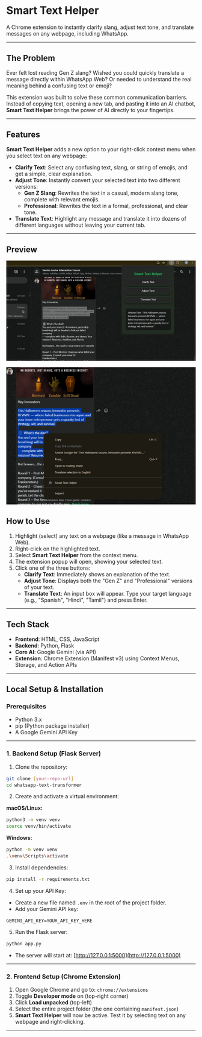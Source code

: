 # Smart Text Helper

A Chrome extension to instantly clarify slang, adjust text tone, and translate messages on any webpage, including WhatsApp.

---

## The Problem

Ever felt lost reading Gen Z slang? Wished you could quickly translate a message directly within WhatsApp Web? Or needed to understand the real meaning behind a confusing text or emoji?

This extension was built to solve these common communication barriers. Instead of copying text, opening a new tab, and pasting it into an AI chatbot, **Smart Text Helper** brings the power of AI directly to your fingertips.

---

## Features

**Smart Text Helper** adds a new option to your right-click context menu when you select text on any webpage:

- **Clarify Text**: Select any confusing text, slang, or string of emojis, and get a simple, clear explanation.
- **Adjust Tone**: Instantly convert your selected text into two different versions:
  - **Gen Z Slang**: Rewrites the text in a casual, modern slang tone, complete with relevant emojis.
  - **Professional**: Rewrites the text in a formal, professional, and clear tone.
- **Translate Text**: Highlight any message and translate it into dozens of different languages without leaving your current tab.

---
## Preview

![1](Img/image-1.png)

![2](Img/image.png)


## How to Use

1. Highlight (select) any text on a webpage (like a message in WhatsApp Web).
2. Right-click on the highlighted text.
3. Select **Smart Text Helper** from the context menu.
4. The extension popup will open, showing your selected text.
5. Click one of the three buttons:
   - **Clarify Text**: Immediately shows an explanation of the text.
   - **Adjust Tone**: Displays both the "Gen Z" and "Professional" versions of your text.
   - **Translate Text**: An input box will appear. Type your target language (e.g., "Spanish", "Hindi", "Tamil") and press Enter.

---

## Tech Stack

- **Frontend**: HTML, CSS, JavaScript  
- **Backend**: Python, Flask  
- **Core AI**: Google Gemini (via API)  
- **Extension**: Chrome Extension (Manifest v3) using Context Menus, Storage, and Action APIs

---

## Local Setup & Installation

### Prerequisites

- Python 3.x  
- pip (Python package installer)  
- A Google Gemini API Key  

---

### 1. Backend Setup (Flask Server)

1. Clone the repository:

```bash
git clone [your-repo-url]
cd whatsapp-text-transformer
```

2. Create and activate a virtual environment:

**macOS/Linux:**

```bash
python3 -m venv venv
source venv/bin/activate
```

**Windows:**

```bash
python -m venv venv
.\venv\Scripts\activate
```

3. Install dependencies:

```bash
pip install -r requirements.txt
```

4. Set up your API Key:

- Create a new file named `.env` in the root of the project folder.  
- Add your Gemini API key:

```env
GEMINI_API_KEY=YOUR_API_KEY_HERE
```

5. Run the Flask server:

```bash
python app.py
```

- The server will start at: [http://127.0.0.1:5000](http://127.0.0.1:5000)

---

### 2. Frontend Setup (Chrome Extension)

1. Open Google Chrome and go to: `chrome://extensions`
2. Toggle **Developer mode** on (top-right corner)
3. Click **Load unpacked** (top-left)
4. Select the entire project folder (the one containing `manifest.json`)
5. **Smart Text Helper** will now be active. Test it by selecting text on any webpage and right-clicking.

---

